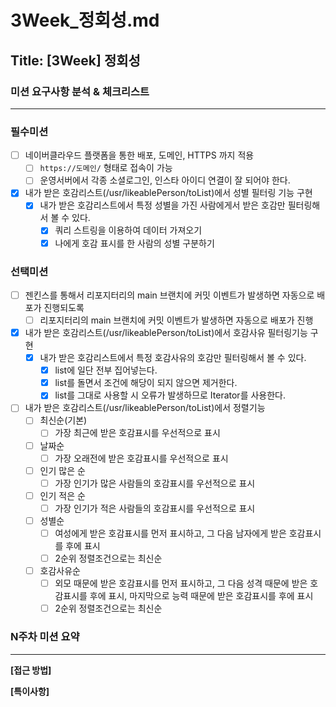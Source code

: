 # 3Week_정회성.md

## Title: [3Week] 정회성

### 미션 요구사항 분석 & 체크리스트

---
### 필수미션
- [ ] 네이버클라우드 플랫폼을 통한 배포, 도메인, HTTPS 까지 적용
  - [ ] ```https://도메인/``` 형태로 접속이 가능
  - [ ] 운영서버에서 각종 소셜로그인, 인스타 아이디 연결이 잘 되어야 한다.
- [x] 내가 받은 호감리스트(/usr/likeablePerson/toList)에서 성별 필터링 기능 구현
  - [x] 내가 받은 호감리스트에서 특정 성별을 가진 사람에게서 받은 호감만 필터링해서 볼 수 있다.
    - [x] 쿼리 스트링을 이용하여 데이터 가져오기
    - [x] 나에게 호감 표시를 한 사람의 성별 구분하기
### 선택미션
- [ ] 젠킨스를 통해서 리포지터리의 main 브랜치에 커밋 이벤트가 발생하면 자동으로 배포가 진행되도록
  - [ ] 리포지터리의 main 브랜치에 커밋 이벤트가 발생하면 자동으로 배포가 진행
- [x] 내가 받은 호감리스트(/usr/likeablePerson/toList)에서 호감사유 필터링기능 구현
  - [x] 내가 받은 호감리스트에서 특정 호감사유의 호감만 필터링해서 볼 수 있다.
    - [x] list에 일단 전부 집어넣는다.
    - [x] list를 돌면서 조건에 해당이 되지 않으면 제거한다.
    - [x] list를 그대로 사용할 시 오류가 발생하므로 Iterator를 사용한다.
- [ ] 내가 받은 호감리스트(/usr/likeablePerson/toList)에서 정렬기능
  - [ ] 최신순(기본)
    - [ ] 가장 최근에 받은 호감표시를 우선적으로 표시
  - [ ] 날짜순
    - [ ] 가장 오래전에 받은 호감표시를 우선적으로 표시
  - [ ] 인기 많은 순
    - [ ] 가장 인기가 많은 사람들의 호감표시를 우선적으로 표시
  - [ ] 인기 적은 순
    - [ ] 가장 인기가 적은 사람들의 호감표시를 우선적으로 표시
  - [ ] 성별순
    - [ ] 여성에게 받은 호감표시를 먼저 표시하고, 그 다음 남자에게 받은 호감표시를 후에 표시
    - [ ] 2순위 정렬조건으로는 최신순
  - [ ] 호감사유순
    - [ ] 외모 때문에 받은 호감표시를 먼저 표시하고, 그 다음 성격 때문에 받은 호감표시를 후에 표시, 마지막으로 능력 때문에 받은 호감표시를 후에 표시
    - [ ] 2순위 정렬조건으로는 최신순

### N주차 미션 요약

---

**[접근 방법]**


**[특이사항]**
